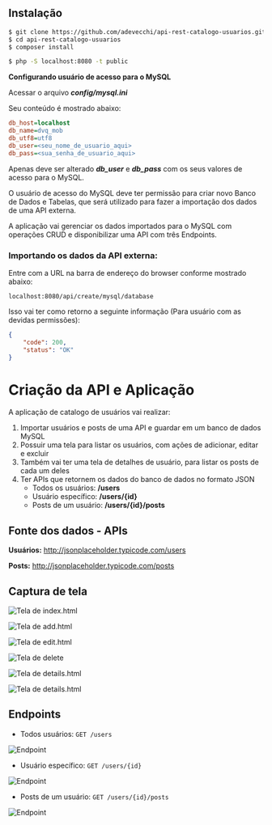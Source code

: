## Instalação

```bash
$ git clone https://github.com/adevecchi/api-rest-catalogo-usuarios.git
$ cd api-rest-catalogo-usuarios
$ composer install

$ php -S localhost:8080 -t public
```

**Configurando usuário de acesso para o MySQL**

Acessar o arquivo ***config/mysql.ini***

Seu conteúdo é mostrado abaixo:

```ini
db_host=localhost
db_name=dvq_mob
db_utf8=utf8
db_user=<seu_nome_de_usuario_aqui>
db_pass=<sua_senha_de_usuario_aqui>
```
Apenas deve ser alterado ***db_user*** e ***db_pass*** com os seus valores de acesso para o MySQL.

O usuário de acesso do MySQL deve ter permissão para criar novo Banco de Dados e Tabelas, que será utilizado
para fazer a importação dos dados de uma API externa.

A aplicação vai gerenciar os dados importados para o MySQL com operações CRUD e disponibilizar uma API com três Endpoints.

### Importando os dados da API externa:

Entre com a URL na barra de endereço do browser conforme mostrado abaixo:

```text
localhost:8080/api/create/mysql/database
```

Isso vai ter como retorno a seguinte informação (Para usuário com as devidas permissões):

```json
{
    "code": 200,
    "status": "OK"
}
```

# Criação da API e Aplicação

A aplicação de catalogo de usuários vai realizar:

1. Importar usuários e posts de uma API e guardar em um banco de dados MySQL
1. Possuir uma tela para listar os usuários, com ações de adicionar, editar e excluir
1. Também vai ter uma tela de detalhes de usuário, para listar os posts de cada um deles
1. Ter APIs que retornem os dados do banco de dados no formato JSON
   * Todos os usuários: **/users**
   * Usuário específico: **/users/{id}**
   * Posts de um usuário: **/users/{id}/posts**

## Fonte dos dados - APIs

**Usuários:**
http://jsonplaceholder.typicode.com/users

**Posts:**
http://jsonplaceholder.typicode.com/posts

Captura de tela
---------------

![Tela de index.html](https://github.com/adevecchi/rest-api-slim-php/blob/master/public/assets/images/screenshot/index.png)

![Tela de add.html](https://github.com/adevecchi/rest-api-slim-php/blob/master/public/assets/images/screenshot/add.png)

![Tela de edit.html](https://github.com/adevecchi/rest-api-slim-php/blob/master/public/assets/images/screenshot/edit.png)

![Tela de delete](https://github.com/adevecchi/rest-api-slim-php/blob/master/public/assets/images/screenshot/delete.png)

![Tela de details.html](https://github.com/adevecchi/rest-api-slim-php/blob/master/public/assets/images/screenshot/details-1.png)

![Tela de details.html](https://github.com/adevecchi/rest-api-slim-php/blob/master/public/assets/images/screenshot/details-2.png)

Endpoints
---------

- Todos usuários: `GET /users`

![Endpoint](https://github.com/adevecchi/rest-api-slim-php/blob/master/public/assets/images/screenshot/get-users.png)

- Usuário específico: `GET /users/{id}`

![Endpoint](https://github.com/adevecchi/rest-api-slim-php/blob/master/public/assets/images/screenshot/get-users-id.png)

- Posts de um usuário: `GET /users/{id}/posts`

![Endpoint](https://github.com/adevecchi/rest-api-slim-php/blob/master/public/assets/images/screenshot/get-users-id-posts.png)

